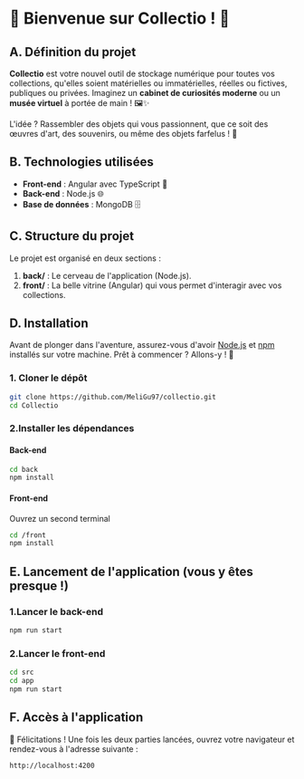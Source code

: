 # 🎉 Bienvenue sur Collectio ! 🎉

## A. Définition du projet

**Collectio** est votre nouvel outil de stockage numérique pour toutes vos collections, qu'elles soient matérielles ou immatérielles, réelles ou fictives, publiques ou privées. Imaginez un **cabinet de curiosités moderne** ou un **musée virtuel** à portée de main ! 🖼️✨ 

L'idée ? Rassembler des objets qui vous passionnent, que ce soit des œuvres d'art, des souvenirs, ou même des objets farfelus ! 🥳

## B. Technologies utilisées

- **Front-end** : Angular avec TypeScript 🚀
- **Back-end** : Node.js 🌐
- **Base de données** : MongoDB 🗄️

## C. Structure du projet

Le projet est organisé en deux sections :

1. **back/** : Le cerveau de l'application (Node.js).
2. **front/** : La belle vitrine (Angular) qui vous permet d'interagir avec vos collections.

## D. Installation

Avant de plonger dans l'aventure, assurez-vous d'avoir [Node.js](https://nodejs.org/) et [npm](https://www.npmjs.com/) installés sur votre machine. Prêt à commencer ? Allons-y ! 🎉

### 1. Cloner le dépôt

```bash
git clone https://github.com/MeliGu97/collectio.git
cd Collectio
```

###  2.Installer les dépendances
#### Back-end
```bash
cd back
npm install
```
#### Front-end
Ouvrez un second terminal
```bash
cd /front
npm install
```

## E. Lancement de l'application (vous y êtes presque !) 
###  1.Lancer le back-end
```bash
npm run start
```

###  2.Lancer le front-end
```bash
cd src
cd app
npm run start
```
## F. Accès à l'application
🎉 Félicitations ! Une fois les deux parties lancées, ouvrez votre navigateur et rendez-vous à l'adresse suivante :
```bash
http://localhost:4200
```
